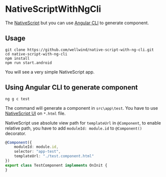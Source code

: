 # NativeScriptWithNgCli

The [NativeScript](http://docs.nativescript.org/)  but you can use [Angular CLI](https://github.com/angular/angular-cli) to generate component.

## Usage

```
git clone https://github.com/wellwind/native-script-with-ng-cli.git
cd native-script-with-ng-cli
npm install
npm run start.android
```

You will see a very simple NativeScript app.

## Using Angular CLI to generate component

```
ng g c test
```

The command will generate a component in `src\app\test`. You have to use [NativeScript UI](http://docs.nativescript.org/ui/basics) on `*.html` file.

NativeScript use absolute view path for `templateUrl` in `@Component`, to enable relative path, you have to add `moduleId: module.id` to `@Component()` decorator.

```typescript
@Component({
    moduleId: module.id,
    selector: "app-test",
    templateUrl: "./test.component.html"
})
export class TestComponent implements OnInit {
}
```
